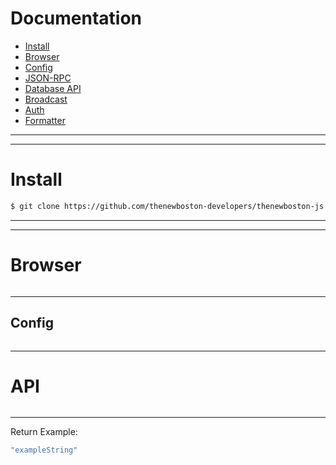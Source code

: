 # Documentation

- [Install](#install)
- [Browser](#browser)
- [Config](#config)
- [JSON-RPC](#jsonrpc)
- [Database API](#api)
- [Broadcast](#broadcast)
- [Auth](#auth)
- [Formatter](#formatter)

- - - - - - - - - - - - - - - - - -
- - - - - - - - - - - - - - - - - -
# Install
```sh
$ git clone https://github.com/thenewboston-developers/thenewboston-js.git
```

- - - - - - - - - - - - - - - - - -
- - - - - - - - - - - - - - - - - -
# Browser 
```html 

```
- - - - - - - - - - - - - - - - - -
## Config

```

```
- - - - - - - - - - - - - - - - - -
# API
```

```
- - - - - - - - - - - - - - - - - -



Return Example:
```js
"exampleString"
```

